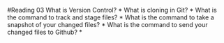 #Reading 03
What is Version Control?
*
What is cloning in Git?
*
What is the command to track and stage files?
*
What is the command to take a snapshot of your changed files?
*
What is the command to send your changed files to Github?
*
